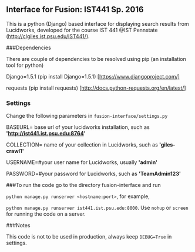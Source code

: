 ## Interface for Fusion: IST441 Sp. 2016

This is a python (Django) based interface for displaying search results from Lucidworks, developed for the course IST 441 @IST Pennstate (http://clgiles.ist.psu.edu/IST441/).  

###Dependencies

There are couple of dependencies to be resolved using pip (an installation tool for python) 

Django=1.5.1 (pip install Django=1.5.1) [https://www.djangoproject.com/]

requests (pip install requests) [http://docs.python-requests.org/en/latest/]

### Settings
Change the following parameters in `fusion-interface/settings.py`

BASEURL= base url of your lucidworks installation, such as **'http://ist441.ist.psu.edu:8764'** 

COLLECTION= name of your collection in Lucidworks, such as **'giles-crawl1'** 

USERNAME=#your user name for Lucidworks, usually **'admin'** 

PASSWORD=#your password for Lucidworks, such as **'TeamAdmin123'** 

###To run the code 
go to the directory fusion-interface and run 

`python manage.py runserver <hostname:port>`, for example, 

`python manage.py runserver ist441.ist.psu.edu:8000`. Use `nohup` or `screen` for running the code on a server.

###Notes

This code is not to be used in production, always keep `DEBUG=True` in settings. 

